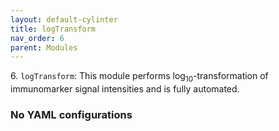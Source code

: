 ```yaml
---
layout: default-cylinter
title: logTransform
nav_order: 6
parent: Modules
---
```


6\. `logTransform`: This module performs log<sub>10</sub>-transformation of immunomarker signal intensities and is fully automated.

### No YAML configurations
